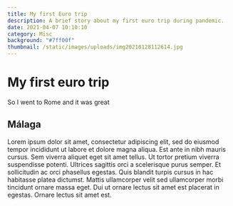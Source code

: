 ```yaml
---
title: My first Euro trip
description: A brief story about my first euro trip during pandemic.
date: 2021-04-07 10:10:10
category: Misc
background: "#7ff00f"
thumbnail: /static/images/uploads/img20210128112614.jpg
---
```


# My first euro trip

So I went to Rome and it was great

## Málaga

Lorem ipsum dolor sit amet, consectetur adipiscing elit, sed do eiusmod tempor incididunt ut labore et dolore magna aliqua. Est ante in nibh mauris cursus. Sem viverra aliquet eget sit amet tellus. Ut tortor pretium viverra suspendisse potenti. Ultrices sagittis orci a scelerisque purus semper. Et sollicitudin ac orci phasellus egestas. Quis blandit turpis cursus in hac habitasse platea dictumst. Mattis ullamcorper velit sed ullamcorper morbi tincidunt ornare massa eget. Dui ut ornare lectus sit amet est placerat in egestas. Ornare lectus sit amet est.
